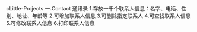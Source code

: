 cLittle-Projects
一.Contact 通讯录 1.存放一千个联系人信息：名字、电话、性别、地址、年龄等 2.可增加联系人信息 3.可删除指定联系人 4.可查找联系人信息 5.可修改联系人信息 6.打印联系人信息
